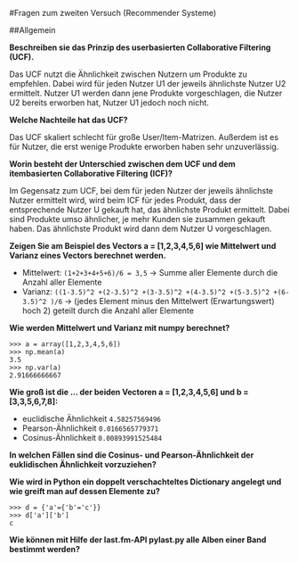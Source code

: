 #Fragen zum zweiten Versuch (Recommender Systeme)

##Allgemein

**Beschreiben sie das Prinzip des userbasierten Collaborative Filtering (UCF).**

Das UCF nutzt die Ähnlichkeit zwischen Nutzern um Produkte zu empfehlen. Dabei wird für jeden Nutzer U1 der jeweils ähnlichste Nutzer U2 ermittelt. Nutzer U1 werden dann jene Produkte vorgeschlagen, die Nutzer U2 bereits erworben hat, Nutzer U1 jedoch noch nicht. 

**Welche Nachteile hat das UCF?**

Das UCF skaliert schlecht für große User/Item-Matrizen.
Außerdem ist es für Nutzer, die erst wenige Produkte erworben haben sehr unzuverlässig.

**Worin besteht der Unterschied zwischen dem UCF und dem itembasierten Collaborative Filtering (ICF)?**

Im Gegensatz zum UCF, bei dem für jeden Nutzer der jeweils ähnlichste Nutzer ermittelt wird, wird beim ICF für jedes Produkt, dass der entsprechende Nutzer U gekauft hat, das ähnlichste Produkt ermittelt. Dabei sind Produkte umso ähnlicher, je mehr Kunden sie zusammen gekauft haben. Das ähnlichste Produkt wird dann dem Nutzer U vorgeschlagen. 

**Zeigen Sie am Beispiel des Vectors a = [1,2,3,4,5,6] wie Mittelwert und Varianz eines Vectors berechnet werden.**
- Mittelwert: 	`(1+2+3+4+5+6)/6 = 3,5`            -> Summe aller Elemente durch die Anzahl aller Elemente
- Varianz:	 	`((1-3.5)^2 +(2-3.5)^2 +(3-3.5)^2 +(4-3.5)^2 +(5-3.5)^2 +(6-3.5)^2 )/6` -> (jedes Element minus den Mittelwert (Erwartungswert) hoch 2) geteilt durch die Anzahl aller Elemente 

**Wie werden Mittelwert und Varianz mit numpy berechnet?**

```
>>> a = array([1,2,3,4,5,6])
>>> np.mean(a)
3.5
>>> np.var(a)
2.91666666667
```

**Wie groß ist die ... der beiden Vectoren a = [1,2,3,4,5,6] und b = [3,3,5,6,7,8]:**

- euclidische Ähnlichkeit
	`4.58257569496`
- Pearson-Ähnlichkeit
	`0.0166565779371`
- Cosinus-Ähnlichkeit
	`0.00893991525484`

**In welchen Fällen sind die Cosinus- und Pearson-Ähnlichkeit der euklidischen Ähnlichkeit vorzuziehen?**

**Wie wird in Python ein doppelt verschachteltes Dictionary angelegt und wie greift man auf dessen Elemente zu?**

```
>>> d = {'a'={'b'='c'}}
>>> d['a']['b']
c
```

**Wie können mit Hilfe der last.fm-API pylast.py alle Alben einer Band bestimmt werden?**